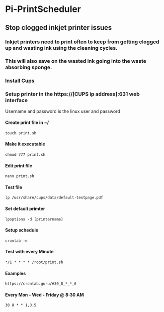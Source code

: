 # Pi-PrintScheduler

## Stop clogged inkjet printer issues
### Inkjet printers need to print often to keep from getting clogged up and wasting ink using the cleaning cycles.
### This will also save on the wasted ink going into the waste absorbing sponge.



### Install Cups
### Setup printer in the https://[CUPS ip address]:631 web interface
Username and password is the linux user and password


#### Create print file in ~/
   `touch print.sh`
#### Make it executable
   `chmod 777 print.sh`
#### Edit print file
   `nano print.sh`
#### Test file
   `lp /usr/share/cups/data/default-testpage.pdf`

#### Set default primter
   `lpoptions -d [printername]`

#### Setup schedule
   `crontab -e`

#### Test with every Minute
   `*/1 * * * * /root/print.sh`

#### Examples
   `https://crontab.guru/#30_8_*_*_6`

#### Every Mon - Wed - Friday @ 8:30 AM
   `30 8 * * 1,3,5`
